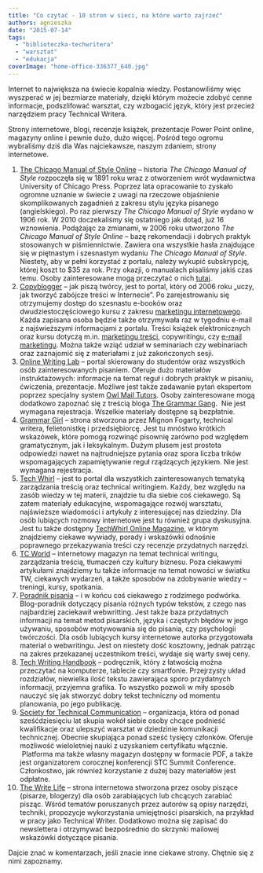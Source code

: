 ```yaml
---
title: "Co czytać - 10 stron w sieci, na które warto zajrzeć"
authors: agnieszka
date: "2015-07-14"
tags:
  - "biblioteczka-techwritera"
  - "warsztat"
  - "edukacja"
coverImage: "home-office-336377_640.jpg"
---
```


Internet to największa na świecie kopalnia wiedzy. Postanowiliśmy więc wyszperać
w jej bezmiarze materiały, dzięki którym możecie zdobyć cenne informacje,
podszlifować warsztat, czy wzbogacić język, który jest przecież narzędziem pracy
Technical Writera.

<!--truncate-->

Strony internetowe, blogi, recenzje książek, prezentacje Power Point online,
magazyny online i pewnie dużo, dużo więcej. Pośród tego ogromu wybraliśmy dziś
dla Was najciekawsze, naszym zdaniem, strony internetowe.

1. [The Chicago Manual of Style Online](http://www.chicagomanualofstyle.org/home.html "The Chicago Manual of Style Online") –
   historia _The Chicago Manual of Style_ rozpoczęła się w 1891 roku wraz z
   otworzeniem wrót wydawnictwa University of Chicago Press. Poprzez lata
   opracowanie to zyskało ogromne uznanie w świecie z uwagi na rzeczowe
   objaśnienie skomplikowanych zagadnień z zakresu stylu języka pisanego
   (angielskiego). Po raz pierwszy *The Chicago Manual of Style* wydano w 1906
   rok. W 2010 doczekaliśmy się ostatniego jak dotąd, już 16 wznowienia.
   Podążając za zmianami, w 2006 roku utworzono _The Chicago Manual of Style
   Online_ – bazę rekomendacji i dobrych praktyk stosowanych w piśmiennictwie.
   Zawiera ona wszystkie hasła znajdujące się w piętnastym i szesnastym wydaniu
   _The Chicago Manual of Style_. Niestety, aby w pełni korzystać z portalu,
   należy wykupić subskrypcję, której koszt to $35 za rok. Przy okazji, o
   manualach pisaliśmy jakiś czas temu. Osoby zainteresowane mogą przeczytać o
   nich [tutaj](http://techwriter.pl/podrecznik-stylu-stylrecznik/ "Manual").
2. [Copyblogger](http://www.copyblogger.com/ "Copyblogger") – jak piszą twórcy,
   jest to portal, który od 2006 roku „uczy, jak tworzyć zabójcze treści w
   Internecie”. Po zarejestrowaniu się otrzymujemy dostęp do szesnastu e-booków
   oraz dwudziestoczęściowego kursu z zakresu
   [marketingu internetowego](http://pl.wikipedia.org/wiki/Marketing_internetowy "Marketing internetowy").
   Każda zapisana osoba będzie także otrzymywała raz w tygodniu e-mail z
   najświeższymi informacjami z portalu. Treści książek elektronicznych oraz
   kursu dotyczą m.in.
   [marketingu treści](http://pl.wikipedia.org/wiki/Content_marketing "Marketing treści"),
   copywritingu, czy
   [e-mail marketingu](https://pl.wikipedia.org/wiki/E-mail_marketing "E-mail marketing").
   Można także wziąć udział w seminariach czy webinariach oraz zaznajomić się z
   materiałami z już zakończonych sesji.
3. [Online Writing Lab](https://owl.english.purdue.edu/owl/ "OWL") – portal
   skierowany do studentów oraz wszystkich osób zainteresowanych pisaniem.
   Oferuje dużo materiałów instruktażowych: informacje na temat reguł i dobrych
   praktyk w pisaniu, ćwiczenia, prezentacje. Możliwe jest także zadawanie pytań
   ekspertom poprzez specjalny system
   [Owl Mail Tutors](https://owl.english.purdue.edu/contact/owlmailtutors "Owl Mail Tutors").
   Osoby zainteresowane mogą dodatkowo zapoznać się z treścią bloga
   [The Grammar Gang](http://thegrammargang.blogspot.com/ "The Grammar Gang").
    Nie jest wymagana rejestracja. Wszelkie materiały dostępne są bezpłatnie.
4. [Grammar Girl](http://www.quickanddirtytips.com/grammar-girl "Grammar Girl") –
   strona stworzona przez Mignon Fogarty, technical writera, felietonistkę i
   przedsiębiorcę. Jest tu mnóstwo krótkich wskazówek, które pomogą rozwinąć
   pisownię zarówno pod względem gramatycznym, jak i leksykalnym. Dużym plusem
   jest prostota odpowiedzi nawet na najtrudniejsze pytania oraz spora liczba
   trików wspomagających zapamiętywanie reguł rządzących językiem. Nie jest
   wymagana rejestracja.
5. [Tech Whirl](http://techwhirl.com/ "TechWhirl") – jest to portal dla
   wszystkich zainteresowanych tematyką zarządzania treścią oraz technical
   writingiem. Każdy, bez względu na zasób wiedzy w tej materii, znajdzie tu dla
   siebie coś ciekawego. Są zatem materiały edukacyjne, wspomagające rozwój
   warsztatu, najświeższe wiadomości i artykuły z interesującej nas dziedziny.
   Dla osób lubiących rozmowy internetowe jest tu również grupa dyskusyjna. Jest
   tu także dostępny
   [TechWhirl Online Magazine](http://techwhirl.com/category/technical-writing-magazine/ "TehWhirl Magazine"),
   w którym znajdziemy ciekawe wywiady, porady i wskazówki odnośnie poprawnego
   przekazywania treści czy recenzje przydatnych narzędzi.
6. [TC World](http://www.tcworld.info/e-magazine/ "TC World") – internetowy
   magazyn na temat technical writingu, zarządzania treścią, tłumaczeń czy
   kultury biznesu. Poza ciekawymi artykułami znajdziemy tu także informacje na
   temat nowości w światku TW, ciekawych wydarzeń, a także sposobów na
   zdobywanie wiedzy – treningi, kursy, spotkania.
7. [Poradnik pisania](http://poradnikpisania.pl/ "Poradnik pisania") – i w końcu
   coś ciekawego z rodzimego podwórka. Blog-poradnik dotyczący pisania różnych
   typów tekstów, z czego nas najbardziej zaciekawił webwritting. Jest także
   baza przydatnych informacji na temat metod pisarskich, języka i częstych
   błędów w jego używaniu, sposobów motywowania się do pisania, czy psychologii
   twórczości. Dla osób lubiących kursy internetowe autorka przygotowała
   materiał o webwritingu. Jest on niestety dość kosztowny, jednak patrząc na
   zakres przekazanej uczestnikom treści, wydaje się warty swej ceny.
8. [Tech Writing Handbook](http://www.dozuki.com/tech_writing "TW Handbook") –
   podręcznik, który z łatwością można przeczytać na komputerze, tablecie czy
   smartfonie. Przejrzysty układ rozdziałów, niewielka ilość tekstu zawierająca
   sporo przydatnych informacji, przyjemna grafika. To wszystko pozwoli w miły
   sposób nauczyć się jak stworzyć dobry tekst techniczny od momentu planowania,
   po jego publikację.
9. [Society for Technical Communication](http://www.stc.org/ "STC") –
   organizacja, która od ponad sześćdziesięciu lat skupia wokół siebie osoby
   chcące podnieść kwalifikacje oraz ulepszyć warsztat w dziedzinie komunikacji
   technicznej. Obecnie skupiająca ponad sześć tysięcy członków. Oferuje
   możliwość wieloletniej nauki z uzyskaniem certyfikatu włącznie.  Platforma ma
   także własny magazyn dostępny w formacie PDF, a także jest organizatorem
   corocznej konferencji STC Summit Conference. Członkostwo, jak również
   korzystanie z dużej bazy materiałów jest odpłatne.
10. [The Write Life](http://thewritelife.com/ "The Write Life") – strona
    internetowa stworzona przez osoby piszące (pisarze, blogerzy) dla osób
    zarabiających lub chcących zarabiać pisząc. Wśród tematów poruszanych przez
    autorów są opisy narzędzi, techniki, propozycje wykorzystania umiejętności
    pisarskich, na przykład w pracy jako Technical Writer. Dodatkowo można się
    zapisać do newslettera i otrzymywać bezpośrednio do skrzynki mailowej
    wskazówki dotyczące pisania.

Dajcie znać w komentarzach, jeśli znacie inne ciekawe strony. Chętnie się z nimi
zapoznamy.
